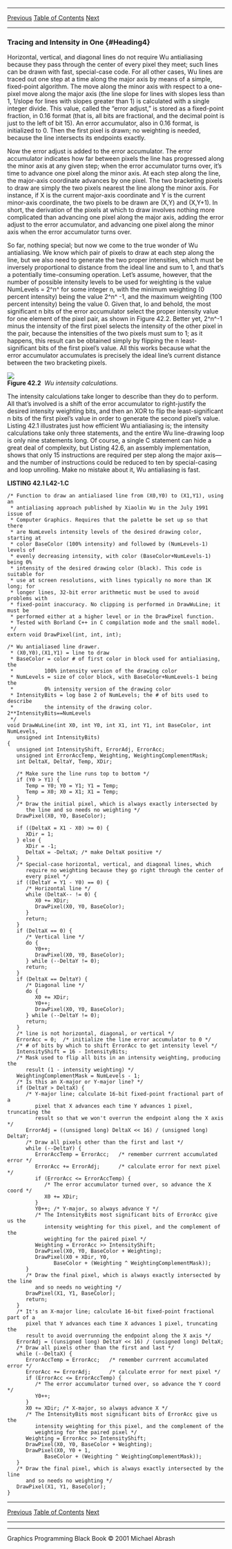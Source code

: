   ------------------------ --------------------------------- --------------------
  [Previous](42-01.html)   [Table of Contents](index.html)   [Next](42-03.html)
  ------------------------ --------------------------------- --------------------

### Tracing and Intensity in One {#Heading4}

Horizontal, vertical, and diagonal lines do not require Wu antialiasing
because they pass through the center of every pixel they meet; such
lines can be drawn with fast, special-case code. For all other cases, Wu
lines are traced out one step at a time along the major axis by means of
a simple, fixed-point algorithm. The move along the minor axis with
respect to a one-pixel move along the major axis (the line slope for
lines with slopes less than 1, 1/slope for lines with slopes greater
than 1) is calculated with a single integer divide. This value, called
the “error adjust,” is stored as a fixed-point fraction, in 0.16 format
(that is, all bits are fractional, and the decimal point is just to the
left of bit 15). An error accumulator, also in 0.16 format, is
initialized to 0. Then the first pixel is drawn; no weighting is needed,
because the line intersects its endpoints exactly.

Now the error adjust is added to the error accumulator. The error
accumulator indicates how far between pixels the line has progressed
along the minor axis at any given step; when the error accumulator turns
over, it’s time to advance one pixel along the minor axis. At each step
along the line, the major-axis coordinate advances by one pixel. The two
bracketing pixels to draw are simply the two pixels nearest the line
along the minor axis. For instance, if X is the current major-axis
coordinate and Y is the current minor-axis coordinate, the two pixels to
be drawn are (X,Y) and (X,Y+1). In short, the derivation of the pixels
at which to draw involves nothing more complicated than advancing one
pixel along the major axis, adding the error adjust to the error
accumulator, and advancing one pixel along the minor axis when the error
accumulator turns over.

So far, nothing special; but now we come to the true wonder of Wu
antialiasing. We know which pair of pixels to draw at each step along
the line, but we also need to generate the two proper intensities, which
must be inversely proportional to distance from the ideal line and sum
to 1, and that’s a potentially time-consuming operation. Let’s assume,
however, that the number of possible intensity levels to be used for
weighting is the value NumLevels = 2^n^ for some integer n, with the
minimum weighting (0 percent intensity) being the value 2^n^ -1, and the
maximum weighting (100 percent intensity) being the value 0. Given that,
lo and behold, the most significant n bits of the error accumulator
select the proper intensity value for one element of the pixel pair, as
shown in Figure 42.2. Better yet, 2^n^-1 minus the intensity of the
first pixel selects the intensity of the other pixel in the pair,
because the intensities of the two pixels must sum to 1; as it happens,
this result can be obtained simply by flipping the n least-significant
bits of the first pixel’s value. All this works because what the error
accumulator accumulates is precisely the ideal line’s current distance
between the two bracketing pixels.

![](images/42-02.jpg)\
 **Figure 42.2**  *Wu intensity calculations.*

The intensity calculations take longer to describe than they do to
perform. All that’s involved is a shift of the error accumulator to
right-justify the desired intensity weighting bits, and then an XOR to
flip the least-significant n bits of the first pixel’s value in order to
generate the second pixel’s value. Listing 42.1 illustrates just how
efficient Wu antialiasing is; the intensity calculations take only three
statements, and the entire Wu line-drawing loop is only nine statements
long. Of course, a single C statement can hide a great deal of
complexity, but Listing 42.6, an assembly implementation, shows that
only 15 instructions are required per step along the major axis—and the
number of instructions could be reduced to ten by special-casing and
loop unrolling. Make no mistake about it, Wu antialiasing is fast.

**LISTING 42.1 L42-1.C**

    /* Function to draw an antialiased line from (X0,Y0) to (X1,Y1), using an
     * antialiasing approach published by Xiaolin Wu in the July 1991 issue of
     * Computer Graphics. Requires that the palette be set up so that there
     * are NumLevels intensity levels of the desired drawing color, starting at
     * color BaseColor (100% intensity) and followed by (NumLevels-1) levels of
     * evenly decreasing intensity, with color (BaseColor+NumLevels-1) being 0%
     * intensity of the desired drawing color (black). This code is suitable for
     * use at screen resolutions, with lines typically no more than 1K long; for
     * longer lines, 32-bit error arithmetic must be used to avoid problems with
     * fixed-point inaccuracy. No clipping is performed in DrawWuLine; it must be
     * performed either at a higher level or in the DrawPixel function.
     * Tested with Borland C++ in C compilation mode and the small model.
     */
    extern void DrawPixel(int, int, int);

    /* Wu antialiased line drawer.
     * (X0,Y0),(X1,Y1) = line to draw
     * BaseColor = color # of first color in block used for antialiasing, the
     *          100% intensity version of the drawing color
     * NumLevels = size of color block, with BaseColor+NumLevels-1 being the
     *          0% intensity version of the drawing color
     * IntensityBits = log base 2 of NumLevels; the # of bits used to describe
     *          the intensity of the drawing color. 2**IntensityBits==NumLevels
     */
    void DrawWuLine(int X0, int Y0, int X1, int Y1, int BaseColor, int NumLevels,
       unsigned int IntensityBits)
    {
       unsigned int IntensityShift, ErrorAdj, ErrorAcc;
       unsigned int ErrorAccTemp, Weighting, WeightingComplementMask;
       int DeltaX, DeltaY, Temp, XDir;

       /* Make sure the line runs top to bottom */
       if (Y0 > Y1) {
          Temp = Y0; Y0 = Y1; Y1 = Temp;
          Temp = X0; X0 = X1; X1 = Temp;
       }
       /* Draw the initial pixel, which is always exactly intersected by
          the line and so needs no weighting */
       DrawPixel(X0, Y0, BaseColor);

       if ((DeltaX = X1 - X0) >= 0) {
          XDir = 1;
       } else {
          XDir = -1;
          DeltaX = -DeltaX; /* make DeltaX positive */
       }
       /* Special-case horizontal, vertical, and diagonal lines, which
          require no weighting because they go right through the center of
          every pixel */
       if ((DeltaY = Y1 - Y0) == 0) {
          /* Horizontal line */
          while (DeltaX-- != 0) {
             X0 += XDir;
             DrawPixel(X0, Y0, BaseColor);
          }
          return;
       }
       if (DeltaX == 0) {
          /* Vertical line */
          do {
             Y0++;
             DrawPixel(X0, Y0, BaseColor);
          } while (--DeltaY != 0);
          return;
       }
       if (DeltaX == DeltaY) {
          /* Diagonal line */
          do {
             X0 += XDir;
             Y0++;
             DrawPixel(X0, Y0, BaseColor);
          } while (--DeltaY != 0);
          return;
       }
       /* line is not horizontal, diagonal, or vertical */
       ErrorAcc = 0;  /* initialize the line error accumulator to 0 */
       /* # of bits by which to shift ErrorAcc to get intensity level */
       IntensityShift = 16 - IntensityBits;
       /* Mask used to flip all bits in an intensity weighting, producing the
          result (1 - intensity weighting) */
       WeightingComplementMask = NumLevels - 1;
       /* Is this an X-major or Y-major line? */
       if (DeltaY > DeltaX) {
          /* Y-major line; calculate 16-bit fixed-point fractional part of a
             pixel that X advances each time Y advances 1 pixel, truncating the
             result so that we won't overrun the endpoint along the X axis */
          ErrorAdj = ((unsigned long) DeltaX << 16) / (unsigned long) DeltaY;
          /* Draw all pixels other than the first and last */
          while (--DeltaY) {
             ErrorAccTemp = ErrorAcc;   /* remember currrent accumulated error */
             ErrorAcc += ErrorAdj;      /* calculate error for next pixel */
             if (ErrorAcc <= ErrorAccTemp) {
                /* The error accumulator turned over, so advance the X coord */
                X0 += XDir;
             }
             Y0++; /* Y-major, so always advance Y */
             /* The IntensityBits most significant bits of ErrorAcc give us the
                intensity weighting for this pixel, and the complement of the
                weighting for the paired pixel */
             Weighting = ErrorAcc >> IntensityShift;
             DrawPixel(X0, Y0, BaseColor + Weighting);
             DrawPixel(X0 + XDir, Y0,
                   BaseColor + (Weighting ^ WeightingComplementMask));
          }
          /* Draw the final pixel, which is always exactly intersected by the line
             and so needs no weighting */
          DrawPixel(X1, Y1, BaseColor);
          return;
       }
       /* It's an X-major line; calculate 16-bit fixed-point fractional part of a
          pixel that Y advances each time X advances 1 pixel, truncating the
          result to avoid overrunning the endpoint along the X axis */
       ErrorAdj = ((unsigned long) DeltaY << 16) / (unsigned long) DeltaX;
       /* Draw all pixels other than the first and last */
       while (--DeltaX) {
          ErrorAccTemp = ErrorAcc;   /* remember currrent accumulated error */
          ErrorAcc += ErrorAdj;      /* calculate error for next pixel */
          if (ErrorAcc <= ErrorAccTemp) {
             /* The error accumulator turned over, so advance the Y coord */
             Y0++;
          }
          X0 += XDir; /* X-major, so always advance X */
          /* The IntensityBits most significant bits of ErrorAcc give us the
             intensity weighting for this pixel, and the complement of the
             weighting for the paired pixel */
          Weighting = ErrorAcc >> IntensityShift;
          DrawPixel(X0, Y0, BaseColor + Weighting);
          DrawPixel(X0, Y0 + 1,
                BaseColor + (Weighting ^ WeightingComplementMask));
       }
       /* Draw the final pixel, which is always exactly intersected by the line
          and so needs no weighting */
       DrawPixel(X1, Y1, BaseColor);
    }

  ------------------------ --------------------------------- --------------------
  [Previous](42-01.html)   [Table of Contents](index.html)   [Next](42-03.html)
  ------------------------ --------------------------------- --------------------

* * * * *

Graphics Programming Black Book © 2001 Michael Abrash
